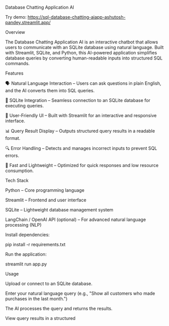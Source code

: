 Database Chatting Application AI    

Try demo: https://sql-database-chatting-aiapp-ashutosh-pandey.streamlit.app/

Overview

The Database Chatting Application AI is an interactive chatbot that allows users to communicate with an SQLite database using natural language. Built with Streamlit, SQLite, and Python, this AI-powered application simplifies database queries by converting human-readable inputs into structured SQL commands.

Features

🗣️ Natural Language Interaction – Users can ask questions in plain English, and the AI converts them into SQL queries.

📂 SQLite Integration – Seamless connection to an SQLite database for executing queries.

🎨 User-Friendly UI – Built with Streamlit for an interactive and responsive interface.

📊 Query Result Display – Outputs structured query results in a readable format.

🔍 Error Handling – Detects and manages incorrect inputs to prevent SQL errors.

🚀 Fast and Lightweight – Optimized for quick responses and low resource consumption.

Tech Stack

Python – Core programming language

Streamlit – Frontend and user interface

SQLite – Lightweight database management system

LangChain / OpenAI API (optional) – For advanced natural language processing (NLP)

Install dependencies:

pip install -r requirements.txt

Run the application:

streamlit run app.py

Usage

Upload or connect to an SQLite database.

Enter your natural language query (e.g., "Show all customers who made purchases in the last month.")

The AI processes the query and returns the results.

View query results in a structured
